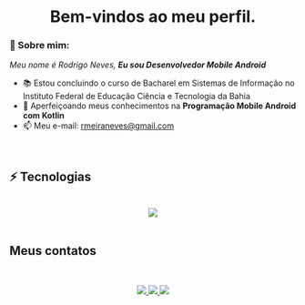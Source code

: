 <h1 align='center'> Bem-vindos ao meu perfil. </h1>

### 👋 Sobre mim:

<p>
  <em>
    Meu nome é Rodrigo Neves, <strong>Eu sou Desenvolvedor Mobile Android</strong>
  </em>
</p>
 
- 📚 Estou concluindo o curso de Bacharel em Sistemas de Informação no Instituto Federal de Educação Ciência e Tecnologia da Bahia</a>
- 🚀 Aperfeiçoando meus conhecimentos na <strong>Programação Mobile Android com Kotlin</strong>
- 📫 Meu e-mail: rmeiraneves@gmail.com

<br>

## ⚡ Tecnologias
<br>
<div align="center">
  <img src="https://skillicons.dev/icons?i=androidstudio,kotlin,java,git,html,css,wordpress,github"></img>
</div>
  
<br>

##  Meus contatos
<br>
<div align="center">
  <p>
<a href="https://www.linkedin.com/in/rodrigo-meiraneves/"> 
	<img src="https://img.shields.io/badge/LinkedIn-0077B5?style=for-the-badge&logo=linkedin&logoColor=white" />
<a href="mailto:rmeiraneves@gmail.com"> 
	<img src="https://img.shields.io/badge/Gmail-D14836?style=for-the-badge&logo=gmail&logoColor=white" />
 <a/>
 <a href="https://www.instagram.com/rodrigonevesm_/"> 
	<img src="https://img.shields.io/badge/Instagram-E4405F?style=for-the-badge&logo=instagram&logoColor=white" />
 <a/><br><br>
</div>
